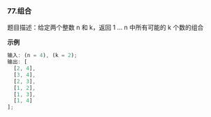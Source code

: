 ### 77.组合

题目描述：给定两个整数 n 和 k，返回 1 ... n 中所有可能的 k 个数的组合

**示例**

```javascript
输入: (n = 4), (k = 2);
输出: [
  [2, 4],
  [3, 4],
  [2, 3],
  [1, 2],
  [1, 3],
  [1, 4]
];
```
